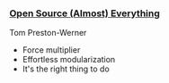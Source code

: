 ### [Open Source (Almost) Everything](http://tom.preston-werner.com/2011/11/22/open-source-everything.html)

Tom Preston-Werner

<ul data-bespoke-bullet>
  <li data-bespoke-bullet>Force multiplier</li>
  <li data-bespoke-bullet>Effortless modularization</li>
  <li data-bespoke-bullet>It's the right thing to do</li>
</ul>

